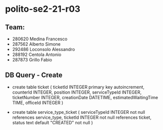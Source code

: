 # polito-se2-21-r03

## Team:
- 280620 Medina Francesco
- 287562 Alberto Simone
- 292486 Loconsolo Alessandro
- 288192 Centola Antonio
- 287873 Grillo Fabio

## DB Query - Create
- create table ticket
                (
                    ticketId             INTEGER
                        primary key autoincrement,
                    counterId            INTEGER,
                    position             INTEGER,
                    serviceTypeId        INTEGER,
                    ticketNumber         INTEGER,
                    creationDate         DATETIME,
                    estimatedWaitingTime TIME,
                    officeId             INTEGER
                )

- create table service_type_ticket
                (
                    serviceTypeId INTEGER                not null
                        references service_type,
                    ticketId      INTEGER                not null
                        references ticket,
                    status        text default "CREATED" not null
                ) 
